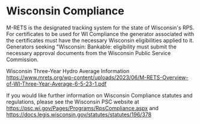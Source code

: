 Wisconsin Compliance
====================
M-RETS is the designated tracking system for the state of Wisconsin's RPS. For certificates to be used for WI Compliance the generator associated with the certificates must have the necessary Wisconsin eligibilities applied to it. Generators seeking "Wisconsin: Bankable: eligibility must submit the necessary approval documents from the Wisconsin Public Service Commission.

Wisconsin Three-Year Hydro Average Information
https://www.mrets.org/wp-content/uploads/2023/06/M-RETS-Overview-of-WI-Three-Year-Average-6-5-23-1.pdf

If you would like further information on Wisconsin Compliance statutes and regulations, please see the Wisconsin PSC website at <https://psc.wi.gov/Pages/Programs/RpsCompliance.aspx> and https://docs.legis.wisconsin.gov/statutes/statutes/196/378

